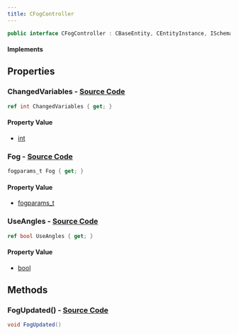 ```yaml
---
title: CFogController
---
```


```csharp
public interface CFogController : CBaseEntity, CEntityInstance, ISchemaClass<CEntityInstance>, ISchemaClass<CBaseEntity>, ISchemaClass<CFogController>, ISchemaField, ISchemaClass, INativeHandle
```

#### Implements

## Properties

### **ChangedVariables** - [Source Code](https://github.com/swiftly-solution/swiftlys2/blob/main/managed/src/SwiftlyS2.Generated/Schemas/Interfaces/CFogController.cs#L20)

```csharp
ref int ChangedVariables { get; }
```

#### Property Value

- [int](https://learn.microsoft.com/dotnet/api/system.int32)

### **Fog** - [Source Code](https://github.com/swiftly-solution/swiftlys2/blob/main/managed/src/SwiftlyS2.Generated/Schemas/Interfaces/CFogController.cs#L16)

```csharp
fogparams_t Fog { get; }
```

#### Property Value

- [fogparams_t](/docs/api/shared/schemadefinitions/fogparams_t)

### **UseAngles** - [Source Code](https://github.com/swiftly-solution/swiftlys2/blob/main/managed/src/SwiftlyS2.Generated/Schemas/Interfaces/CFogController.cs#L18)

```csharp
ref bool UseAngles { get; }
```

#### Property Value

- [bool](https://learn.microsoft.com/dotnet/api/system.boolean)

## Methods

### **FogUpdated()** - [Source Code](https://github.com/swiftly-solution/swiftlys2/blob/main/managed/src/SwiftlyS2.Generated/Schemas/Interfaces/CFogController.cs#L22)

```csharp
void FogUpdated()
```

